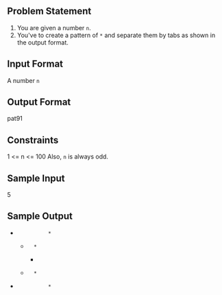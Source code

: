 ## Problem Statement

1. You are given a number `n`.
2. You've to create a pattern of `*` and separate them by tabs as shown in the output format.

## Input Format

A number `n`

## Output Format

pat91

## Constraints

1 <= n <= 100
Also, `n` is always odd.

## Sample Input

5

## Sample Output

*				*	
	*		*		
		*			
	*		*		
*				*
